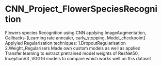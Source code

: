 # CNN_Project_FlowerSpeciesRecognition
Flowers species Recognition using CNN applying ImageAugmentation, Callbacks-[Learning rate annealer, early_stopping, Model_checkpoint]
Applyied Regularisation techniques: 1.DropoutRegularisation 2.Weight_Regularisers
Made own custom models as well as applied Transfer learning to extract pretrained model weights of  ResNet50, InceptionV3 ,VGG16 models to compare which works well on this dataset 
